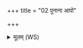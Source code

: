 +++
title = "02 पुनाना आपो"

+++
<details><summary>मूलम् (WS)</summary>

पुनाना आपो बहुधा श्रवन्तीमांश्च लोकान् प्रदिशश्च सर्वाः ।  
पुनन्त्वस्मान्दुरितादवद्यान् मुञ्चन्तु मृत्योर्निर्ऋतेरुपस्थात् ॥ ३ ॥
</details>